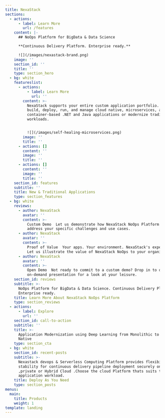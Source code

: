 ```yaml
---
title: NexaStack
sections:
  - actions:
      - label: Learn More
        url: /features
    content: |-
      ## NoOps Platform for BigData & Data Science

      **Continuous Delivery Platform. Enterprise ready.**

      ![](/images/nexastack-brand.png)
    image: ''
    section_id: ''
    title: ''
    type: section_hero
  - bg: white
    featureslist:
      - actions:
          - label: Learn More
            url: ''
        content: >-
          NexaStack supports your entire custom application portfolio. Rapidly
          build, deploy, run, and manage cloud native, microservices, and
          container-based .NET and Java applications or modernize traditional
          workloads.


          ![](/images/self-healing-microservices.png)
        image: ''
        title: ''
      - actions: []
        content: ''
        image: ''
        title: ''
      - actions: []
        content: ''
        image: ''
        title: ''
    section_id: features
    subtitle: ''
    title: New & Traditional Applications
    type: section_features
  - bg: white
    reviews:
      - author: NexaStack
        avatar: ''
        content: >-
          Custom Demo  Let us demonstrate how NexaStack NoOps Platform can
          address your specific challenges and use cases.
      - author: NexaStack
        avatar: ''
        content: >-
          Proof of Value  Your apps. Your environment. NexaStack's expertise.
          Let us illustrate the value of NexaStack NoOps to your organization
      - author: NexaStack
        avatar: ''
        content: >-
          Open Demo  Not ready to commit to a custom demo? Drop in to our
          on-demand presentation for a look at your leisure.
    section_id: reviews
    subtitle: >-
      NoOps Platform for BigData & Data Science. Continuous Delivery Platform.
      Enterprise ready.
    title: Learn More About NexaStack NoOps Platform
    type: section_reviews
  - actions:
      - label: Explore
        url: ''
    section_id: call-to-action
    subtitle: ''
    title: >-
      Application Modernization using Deep Learning from Monolithic to Cloud
      Native
    type: section_cta
  - bg: white
    section_id: recent-posts
    subtitle: >-
      Nexastack devops & Serverless Computing Platform provides flexibility and
      stability for continuous delivery pipeline deployment securely on public
      ,private or Hybrid Cloud .Choose the cloud Platform thats suits to your
      application workload.
    title: Deploy As You Need
    type: section_posts
menus:
  main:
    title: Products
    weight: 1
template: landing
---
```


